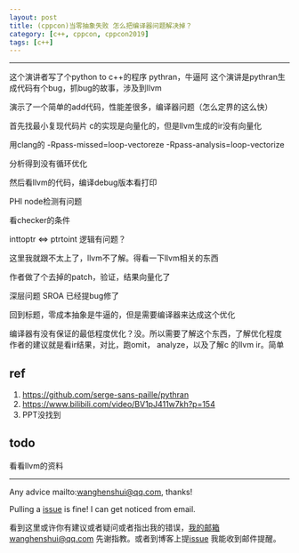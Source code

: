 ```yaml
---
layout: post
title: (cppcon)当零抽象失败 怎么把编译器问题解决掉？
category: [c++, cppcon, cppcon2019]
tags: [c++]
---
```

  

---

这个演讲者写了个python to c++的程序 pythran，牛逼阿
这个演讲是pythran生成代码有个bug，抓bug的故事，涉及到llvm



演示了一个简单的add代码，性能差很多，编译器问题（怎么定界的这么快）


首先找最小复现代码片
c的实现是向量化的，但是llvm生成的ir没有向量化



用clang的 -Rpass-missed=loop-vectoreze -Rpass-analysis=loop-vectorize

分析得到没有循环优化

然后看llvm的代码，编译debug版本看打印

PHI node检测有问题

看checker的条件

inttoptr <=>  ptrtoint  逻辑有问题？ 

这里我就跟不太上了，llvm不了解。得看一下llvm相关的东西

作者做了个去掉的patch，验证，结果向量化了

深层问题 SROA 已经提bug修了


回到标题，零成本抽象是牛逼的，但是需要编译器来达成这个优化

编译器有没有保证的最低程度优化？没。所以需要了解这个东西，了解优化程度
作者的建议就是看ir结果，对比，跑omit， analyze，以及了解c 的llvm ir。简单



## ref

1. https://github.com/serge-sans-paille/pythran 
2. https://www.bilibili.com/video/BV1pJ411w7kh?p=154
3. PPT没找到

## todo
 看看llvm的资料
   

---
Any advice mailto:wanghenshui@qq.com, thanks! 

Pulling a [issue](https://github.com/wanghenshui/wanghenshui.github.io/issues/new) is fine! I can get noticed from email.

看到这里或许你有建议或者疑问或者指出我的错误，我的邮箱wanghenshui@qq.com 先谢指教。或者到博客上提[issue](https://github.com/wanghenshui/wanghenshui.github.io/issues/new) 我能收到邮件提醒。
